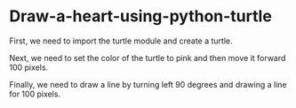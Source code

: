 # Draw-a-heart-using-python-turtle

First, we need to import the turtle module and create a turtle.

Next, we need to set the color of the turtle to pink and then move it forward 100 pixels.

Finally, we need to draw a line by turning left 90 degrees and drawing a line for 100 pixels.

 
